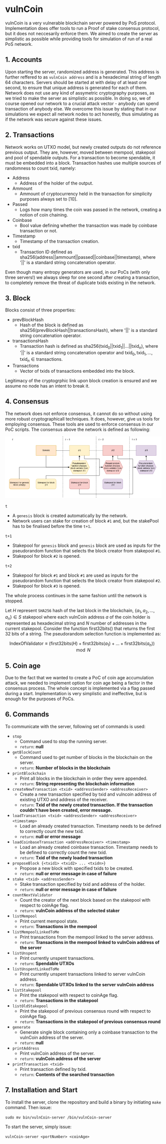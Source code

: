 <script type="text/javascript"
  src="https://cdnjs.cloudflare.com/ajax/libs/mathjax/2.7.0/MathJax.js?config=TeX-AMS_CHTML">
</script>
<script type="text/x-mathjax-config">
  MathJax.Hub.Config({
    tex2jax: {
      inlineMath: [['$','$'], ['\\(','\\)']],
      processEscapes: true},
      jax: ["input/TeX","input/MathML","input/AsciiMath","output/CommonHTML"],
      extensions: ["tex2jax.js","mml2jax.js","asciimath2jax.js","MathMenu.js","MathZoom.js","AssistiveMML.js", "[Contrib]/a11y/accessibility-menu.js"],
      TeX: {
      extensions: ["AMSmath.js","AMSsymbols.js","noErrors.js","noUndefined.js"],
      equationNumbers: {
      autoNumber: "AMS"
      }
    }
  });
</script>



#  vulnCoin

vulnCoin is a very vulnerable blockchain server powered by PoS protocol. Implementation does offer tools to run a Proof of stake consensus protocol, but it does not neccesarily enforce them. We aimed to create the server as simplistic as possible while providing tools for simulation of run of a real PoS network.

## 1. Accounts 

Upon starting the server, randomized address is generated. This address is further reffered to as `vulnCoin address` and is a hexadecimal string of length 64 characters. Servers should be started at with delay of at least one second, to ensure that unique address is generated for each of them. Network does not use any kind of assymetric cryptography purposes, as we tried to make the server as simplistic as possible. In doing so, we of course opened our network to a crucial attack vector - anybody can spend transaction of anybody else. We overcome this issue by stating that in our simulations we expect all network nodes to act honestly, thus simulating as if the network was secure against these issues.

## 2. Transactions

Network works on UTXO model, but newly created outputs do not reference previous output. They are, however, moved between mempool, stakepool and pool of spendable outputs. For a transaction to become spendable, it must be embedded into a block. Transaction hashes use multiple sources of randomness to count txid, namely:

* Address
    * Address of the holder of the output.
* Ammount
    * Ammount of cryptocurrency held in the transaction for simplicity purposes always set to [10].
* Passed
    * Logs how many times the coin was passed in the network, creating a notion of coin chaining.
* Coinbase
    * Bool value defining whether the transaction was made by coinbase transaction or not.
* Timestamp
    * Timestamp of the transaction creation.
* txid
    * Transaction ID defined as $\text{sha256}(\text{address} || \text{ammount} || \text{passed} || \text{coinbase} || \text{timestamp})$, where '$||$' is a standard string concatenation operator.

Even though many entropy generators are used, in our PoCs (with only three servers!) we always sleep for one second after creating a transaction, to completely remove the threat of duplicate txids existing in the network.

## 3. Block
Blocks consist of three properties:
* prevBlockHash
  * Hash of the block is defined as $\text{sha256}(\text{prevBlockHash} || \text{transactionsHash})$, where '$||$' is a standard string concatenation operator.
* transactionsHash
  * Transaction hash is defined as $\text{sha256}(\text{txid}_0 || \text{txid}_1 ||\dots||\text{txid}_n)$, where '$||$' is a standard string concatenation operator and $\text{txid}_0, \text{txid}_1, \dots,\text{txid}_n \in \text{transactions}$.
* Transactions
  *  Vector of txids of transactions embedded into the block.

Legitimacy of the cryptogrphic link upon block creation is ensured and we assume no node has an intent to break it. 
## 4. Consensus

The network does not enforce consensus, it cannot do so without using more robust cryptographicall techniques. It does, however, give us tools for employing consensus. These tools are used to enforce consensus in our PoC scripts. The consensus above the network is defined as following:

<img src="vulncoin_consensus_validation.png"> </img>

`t`
 * A `genesis` block is created automatically by the network.
 * Network users can stake for creation of block `#1` and, but the stakePool has to be finalised before the time `t+1`.

 `t+1`
 * Stakepool for `genesis` block and `genesis` block are used as inputs for the pseudorandom function that selects the block creator from stakepool `#1`.
 * Stakepool for block `#2` is opened.

 `t+2`
 * Stakepool for block `#1` and block `#1` are used as inputs for the pseudorandom function that selects the block creator from stakepool `#2`.
 * Stakepool for block `#3` is opened.

 The whole process continues in the same fashion until the network is stopped.
 
 Let $H$ represent `SHA256` hash of the last block in the blockchain, $\{a_1, a_2, \dots,a_n\} \in S$ stakepool where each vulnCoin address $a$ of the coin holder is represented as hexadecimal string and $N$ number of addresses in the current stakepool. Consider the function $\text{first32bits}()$ that returns the first 32 bits of a string. The pseudorandom selection function is implemented as:

 $$ \text{IndexOfValidator} \equiv (\text{first32bits}(H) + \text{first32bits}(a_1) + \dots + \text{first32bits}(a_n))\mod{N} $$

## 5. Coin age
Due to the fact that we wanted to create a PoC of coin age accumulation attack, we needed to implement option for coin age being a factor in the consensus process. The whole concept is implemented via a flag passed during a start. Implementation is very simplistic and ineffective, but is enough for the purposes of PoCs.

## 6. Commands
To communicate with the server, following set of commands is used:
*   `stop` 
    * Command used to stop the running server.
    * `return`: **null**
*   `getBlockCount`
    * Command used to get number of blocks in the blockchain on the server.
    * `return`: **Number of blocks in the blockchain**
*   `printBlockchain`
    * Print all blocks in the blockchain in order they were appended.
    * `return`: **String representing the blockchain information**
*   `createNewTransaction <txid> <addressSender> <addressReceiver>`
    * Create a new transaction specified by txid and vulncoin address of existing UTXO and address of the receiver.
    * `return`: **Txid of the newly created transaction. If the transaction couldn't have been created, error message.**
*   `loadTransaction <txid> <addressSender> <addressReceiver> <timestamp>`
    * Load an already created transaction. Timestamp needs to be defined to correctly count the new txid.
    * `return`: **null or error message**
*   `loadCoinbaseTransaction <addressReceiver> <timestamp>`
    * Load an already created coinbase transaction. Timestamp needs to be defined to correctly count the new txid.
    * `return`: **Txid of the newly loaded transaction**
*   `proposeBlock {<txid1> <txid2> ... <txidn>}` 
    * Propose a new block with specified txids to be created.
    * `return`: **null or error message in case of failure**
*   `stake <txid> <addressSender>` 
    * Stake transaction specified by txid and address of the holder.
    * `return`: **null or error message in case of failure**
*   `countNextValidator` 
    * Count the creator of the next block based on the stakepool with respect to coinAge flag.
    * `return`: **vulnCoin address of the selected staker**
*   `listMempool`
    * Print current mempool state.
    * `return`: **Transactions in the mempool**
*   `listMempoolLinkedToMe` 
    * Print transactions from the mempool linked to the server address.
    * `return`: **Transactions in the mempool linked to vulnCoin address of the server**
*   `listUnspent` 
    * Print currently unspent transactions.
    * `return`: **Spendable UTXOs**
*   `listUnspentLinkedToMe` 
    * Print currently unspent transactions linked to server vulnCoin address.
    * `return`: **Spendable UTXOs linked to the server vulnCoin address** 
*   `listStakepool` 
    * Print the stakepool with respect to coinAge flag.
    * `return`: **Transactions in the stakepool**
*   `listOldStakepool`
    * Print the stakepool of previous consensus round with respect to coinAge flag.
    * `return`: **Transactions in the stakepool of previous consensus round**
*   `generate` 
    * Generate single block containing only a coinbase transaction to the vulnCoin address of the server.
    * `return`: **null**
*   `printAddress`
    * Print vulnCoin address of the server.
    * `return`: **vulnCoin address of the server**
*   `printTransaction <txid>`
    * Print transaction defined by txid.
    * `return`: **Contents of the searched transaction**

## 7. Installation and Start
To install the server, clone the repository and build a binary by initiating `make` command. Then issue:

`sudo mv bin/vulnCoin-server /bin/vulnCoin-server`

To start the server, simply issue:

`vulnCoin-server <portNumber> <coinAge>`